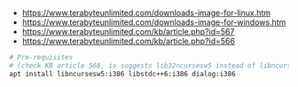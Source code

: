 * https://www.terabyteunlimited.com/downloads-image-for-linux.htm
* https://www.terabyteunlimited.com/downloads-image-for-windows.htm
* https://www.terabyteunlimited.com/kb/article.php?id=567
* https://www.terabyteunlimited.com/kb/article.php?id=566

```bash
# Pre-requisites
# (check KB article 566, is suggests lib32ncursesw5 instead of libncursesw5:i386 and other packages)
apt install libncursesw5:i386 libstdc++6:i386 dialog:i386
```
